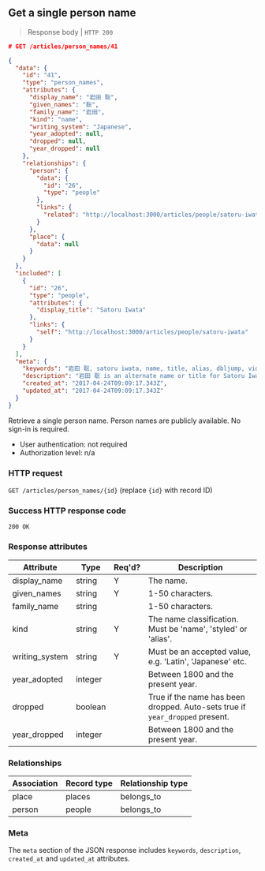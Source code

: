 ## <a name="person_names_show"></a>Get a single person name

> Response body | `HTTP 200`

```JSON
# GET /articles/person_names/41

{
  "data": {
    "id": "41",
    "type": "person_names",
    "attributes": {
      "display_name": "岩田 聡",
      "given_names": "聡",
      "family_name": "岩田",
      "kind": "name",
      "writing_system": "Japanese",
      "year_adopted": null,
      "dropped": null,
      "year_dropped": null
    },
    "relationships": {
      "person": {
        "data": {
          "id": "26",
          "type": "people"
        },
        "links": {
          "related": "http://localhost:3000/articles/people/satoru-iwata"
        }
      },
      "place": {
        "data": null
      }
    }
  },
  "included": [
    {
      "id": "26",
      "type": "people",
      "attributes": {
        "display_title": "Satoru Iwata"
      },
      "links": {
        "self": "http://localhost:3000/articles/people/satoru-iwata"
      }
    }
  ],
  "meta": {
    "keywords": "岩田 聡, satoru iwata, name, title, alias, dbljump, video games, pc games, gaming",
    "description": "岩田 聡 is an alternate name or title for Satoru Iwata. Learn more at Dbljump, the video game reference.",
    "created_at": "2017-04-24T09:09:17.343Z",
    "updated_at": "2017-04-24T09:09:17.343Z"
  }
}
```

Retrieve a single person name. Person names are publicly available. No sign-in is required.

* User authentication: not required
* Authorization level: n/a

### HTTP request

`GET /articles/person_names/{id}` (replace `{id}` with record ID)

### Success HTTP response code

`200 OK`

### <a name="person_names_response_attrs"></a>Response attributes

Attribute | Type | Req'd? | Description
--------- | ---- | ------ | -----------
display_name | string | Y | The name.
given_names | string | Y | 1-50 characters.
family_name | string |  | 1-50 characters.
kind | string | Y | The name classification. Must be 'name', 'styled' or 'alias'.
writing_system | string | Y | Must be an accepted value, e.g. 'Latin', 'Japanese' etc.
year_adopted | integer | | Between 1800 and the present year.
dropped | boolean | | True if the name has been dropped. Auto-sets true if `year_dropped` present.
year_dropped | integer | | Between 1800 and the present year.

### Relationships

Association | Record type | Relationship type
------------ | ---------- | -----------------
place | places | belongs_to
person | people | belongs_to

### Meta

The `meta` section of the JSON response includes `keywords`, `description`, `created_at` and `updated_at` attributes.

